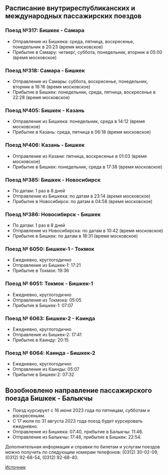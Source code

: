 ## Расписание внутриреспубликанских и международных пассажирских поездов

### Поезд №317: Бишкек - Самара

- Отправление из Бишкека: среда, пятница, воскресенье, понедельник в 20:23 (время московское)
- Прибытие в Самару: четверг, суббота, понедельник, вторник в 05:00 (время московское)

### Поезд №318: Самара - Бишкек

- Отправление из Самары: суббота, воскресенье, понедельник, вторник в 16:16 (время московское)
- Прибытие в Бишкек: понедельник, среда, пятница, воскресенье в 22:28 (время московское)

### Поезд №405: Бишкек - Казань

- Отправление из Бишкека: понедельник, среда в 14:12 (время московское)
- Прибытие в Казань: среда, пятница в 06:18 (время московское)

### Поезд №406: Казань - Бишкек

- Отправление из Казани: пятница, воскресенье в 01:03 (время московское)
- Прибытие в Бишкек: понедельник, среда в 17:38 (время московское)

### Поезд №385: Бишкек - Новосибирск

- По датам: 1 раз в 8 дней
- Отправление из Бишкека: по датам в 23:14 (время московское)
- Прибытие в Новосибирск: по датам в 04:58 (время московское)

### Поезд №386: Новосибирск - Бишкек

- По датам: 1 раз в 8 дней
- Отправление из Новосибирска: по датам в 10:42 (время московское)
- Прибытие в Бишкек: по датам в 18:31 (время московское)

### Поезд № 6050: Бишкек-1 - Токмок

- Ежедневно, круглогодично
- Отправление из Бишкек-1: 17:21
- Прибытие в Токмок: 19:36

### Поезд № 6051: Токмок - Бишкек-1

- Ежедневно, круглогодично
- Отправление из Токмока: 05:05
- Прибытие в Бишкек-1: 07:07

### Поезд № 6063: Бишкек-2 - Каинда

- Ежедневно, круглогодично
- Отправление из Бишкек-2: 17:41
- Прибытие в Каинду: 20:15

### Поезд № 6064: Каинда - Бишкек-2

- Ежедневно, круглогодично
- Отправление из Каинды: 05:07
- Прибытие в Бишкек-2: 07:32

## Возобновлено направление пассажирского поезда Бишкек - Балыкчы

- Поезд курсирует с 16 июня 2023 года по пятницам, субботам и воскресеньям.
- С 17 июля по 31 августа 2023 года поезд будет курсировать ежедневно.
- Отправление из Бишкека: 07:40, прибытие в Балыкчы: 11:46.
- Отправление из Балыкчы: 17:48, прибытие в Бишкек: 22:54.

Дополнительная информация и справки по билетам и услугам поездов можно получить по следующим номерам телефонов: (0312)
30-02-09, (0312) 92-68-54, (0312) 92-68-40.

[Источник](http://kjd.kg/ru/train-schedule/)